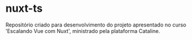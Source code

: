 # nuxt-ts
Repositório criado para desenvolvimento do projeto apresentado no curso 'Escalando Vue com Nuxt', ministrado pela plataforma Cataline.
